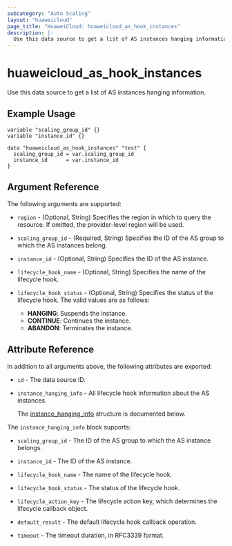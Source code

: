 ```yaml
---
subcategory: "Auto Scaling"
layout: "huaweicloud"
page_title: "HuaweiCloud: huaweicloud_as_hook_instances"
description: |-
  Use this data source to get a list of AS instances hanging information.
---
```


# huaweicloud_as_hook_instances

Use this data source to get a list of AS instances hanging information.

## Example Usage

```hcl
variable "scaling_group_id" {}
variable "instance_id" {}

data "huaweicloud_as_hook_instances" "test" {
  scaling_group_id = var.scaling_group_id
  instance_id      = var.instance_id
}
```

## Argument Reference

The following arguments are supported:

* `region` - (Optional, String) Specifies the region in which to query the resource.
  If omitted, the provider-level region will be used.

* `scaling_group_id` - (Required, String) Specifies the ID of the AS group to which the AS instances belong.

* `instance_id` - (Optional, String) Specifies the ID of the AS instance.

* `lifecycle_hook_name` - (Optional, String) Specifies the name of the lifecycle hook.

* `lifecycle_hook_status` - (Optional, String) Specifies the status of the lifecycle hook.
  The valid values are as follows:
  + **HANGING**: Suspends the instance.
  + **CONTINUE**: Continues the instance.
  + **ABANDON**: Terminates the instance.

## Attribute Reference

In addition to all arguments above, the following attributes are exported:

* `id` - The data source ID.

* `instance_hanging_info` - All lifecycle hook information about the AS instances.

  The [instance_hanging_info](#instance_hanging_info_struct) structure is documented below.

<a name="instance_hanging_info_struct"></a>
The `instance_hanging_info` block supports:

* `scaling_group_id` - The ID of the AS group to which the AS instance belongs.

* `instance_id` - The ID of the AS instance.

* `lifecycle_hook_name` - The name of the lifecycle hook.

* `lifecycle_hook_status` - The status of the lifecycle hook.

* `lifecycle_action_key` - The lifecycle action key, which determines the lifecycle callback object.

* `default_result` - The default lifecycle hook callback operation.

* `timeout` - The timeout duration, in RFC3339 format.
